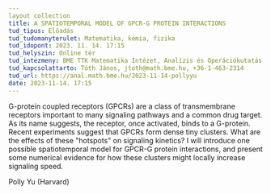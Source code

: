 ```yaml
---
layout collection
title: A SPATIOTEMPORAL MODEL OF GPCR-G PROTEIN INTERACTIONS
tud_tipus: Előadás
tud_tudomanyterulet: Matematika, kémia, fizika
tud_idopont: 2023. 11. 14. 17:15
tud_helyszin: Online tér
tud_intezmeny: BME TTK Matematika Intézet, Analízis és Operációkutatás Tanszék
tud_kapcsolattarto: Tóth János, jtoth@math.bme.hu, +36-1-463-2314
tud_url: https://anal.math.bme.hu/2023-11-14-pollyyu
date: 2023-11-14. 17:15
---
```


G-protein coupled receptors (GPCRs) are a class of transmembrane receptors important to many signaling pathways and a common drug target. As its name suggests, the receptor, once activated, binds to a G-protein. Recent experiments suggest that GPCRs form dense tiny clusters. What are the effects of these "hotspots" on signaling kinetics? I will introduce one possible spatiotemporal model for GPCR-G protein interactions, and present some numerical evidence for how these clusters might locally increase signaling speed. 

Polly Yu (Harvard)